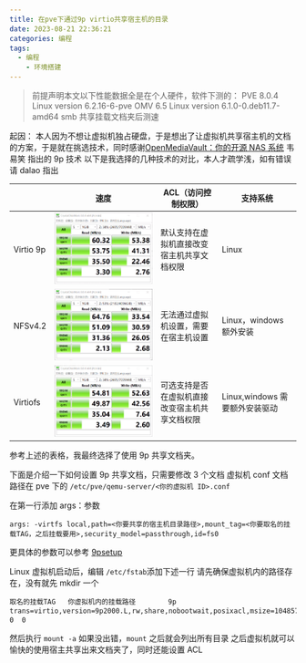 ```yaml
---
title: 在pve下通过9p virtio共享宿主机的目录
date: 2023-08-21 22:36:21
categories: 编程
tags: 
  - 编程
	- 环境搭建
---
```


> 前提声明本文以下性能数据全是在个人硬件，软件下测的：
> PVE 8.0.4 Linux version 6.2.16-6-pve
> OMV 6.5 Linux version 6.1.0-0.deb11.7-amd64
> smb 共享挂载文档夹后测速

起因：
本人因为不想让虚拟机独占硬盘，于是想出了让虚拟机共享宿主机的文档的方案，于是就在挑选技术，同时感谢[OpenMediaVault：你的开源 NAS 系统](https://zhuanlan.zhihu.com/p/138254689) 韦易笑 指出的 9p 技术
以下是我选择的几种技术的对比，本人才疏学浅，如有错误请 dalao 指出

<!--more-->

|           | 速度                                       | ACL（访问控制权限）                            | 支持系统                       |
| --------- | ------------------------------------------ | ---------------------------------------------- | ------------------------------ |
| Virtio 9p | ![9p](/image/pve/9pspeed.webp)             | 默认支持在虚拟机直接改变宿主机共享文档权限     | Linux                          |
| NFSv4.2   | ![nfs](/image/pve/nfsspeed.webp)           | 无法通过虚拟机设置，需要在宿主机设置           | Linux，windows 额外安装        |
| Virtiofs  | ![virtiofs](/image/pve/virtiofsspeed.webp) | 可选支持是否在虚拟机直接改变宿主机共享文档权限 | Linux,windows 需要额外安装驱动 |

参考上述的表格，我最终选择了使用 9p 共享文档夹。

下面是介绍一下如何设置 9p 共享文档，只需要修改 3 个文档
虚拟机 conf 文档 路径在 pve 下的 `/etc/pve/qemu-server/<你的虚拟机 ID>.conf`

在第一行添加 args：参数

```shell
args: -virtfs local,path=<你要共享的宿主机目录路径>,mount_tag=<你要取名的挂载TAG，之后挂载要用>,security_model=passthrough,id=fs0
```

更具体的参数可以参考 [9psetup](https://wiki.qemu.org/Documentation/9psetup)

Linux 虚拟机启动后，编辑 `/etc/fstab`添加下述一行 请先确保虚拟机内的路径存在，没有就先 mkdir 一个

```shell
取名的挂载TAG   你虚拟机内的挂载路径        9p trans=virtio,version=9p2000.L,rw,share,nobootwait,posixacl,msize=104857600  0  0
```

然后执行 `mount -a` 如果没出错，`mount` 之后就会列出所有目录
之后虚拟机就可以愉快的使用宿主共享出来文档夹了，同时还能设置 ACL

